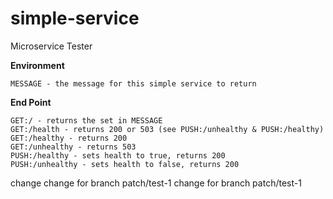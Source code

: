 # simple-service

Microservice Tester

**Environment**
```shell script
MESSAGE - the message for this simple service to return
```

**End Point**
```shell script
GET:/ - returns the set in MESSAGE
GET:/health - returns 200 or 503 (see PUSH:/unhealthy & PUSH:/healthy)
GET:/healthy - returns 200
GET:/unhealthy - returns 503
PUSH:/healthy - sets health to true, returns 200
PUSH:/unhealthy - sets health to false, returns 200
```
change
change for branch patch/test-1
change for branch patch/test-1
